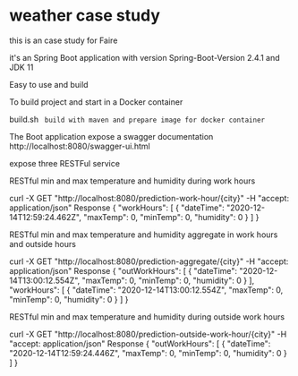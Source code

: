 # weather case study
this is an case study for Faire 

it's an Spring Boot application with version Spring-Boot-Version 2.4.1 and JDK 11

Easy to use and build

To build project and start in a Docker container

build.sh `` build with maven and prepare image for docker container``


The Boot application expose a swagger documentation http://localhost:8080/swagger-ui.html

expose three RESTFul service

RESTful min and max temperature and humidity during work hours

curl -X GET "http://localhost:8080/prediction-work-hour/{city}" -H  "accept: application/json"
Response
{
    "workHours": [
    {
    "dateTime": "2020-12-14T12:59:24.462Z",
    "maxTemp": 0,
    "minTemp": 0,
    "humidity": 0
    }
    ]
}

RESTful min and max temperature and humidity aggregate in work hours and outside hours

curl -X GET "http://localhost:8080/prediction-aggregate/{city}" -H  "accept: application/json"
Response
{
"outWorkHours": [
{
"dateTime": "2020-12-14T13:00:12.554Z",
"maxTemp": 0,
"minTemp": 0,
"humidity": 0
}
],
"workHours": [
{
"dateTime": "2020-12-14T13:00:12.554Z",
"maxTemp": 0,
"minTemp": 0,
"humidity": 0
}
]
}

RESTful min and max temperature and humidity during outside work hours

curl -X GET "http://localhost:8080/prediction-outside-work-hour/{city}" -H  "accept: application/json"
Response
{
"outWorkHours": [
{
"dateTime": "2020-12-14T12:59:24.446Z",
"maxTemp": 0,
"minTemp": 0,
"humidity": 0
}
]
}

